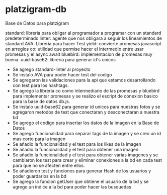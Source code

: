 # platzigram-db
Base de Datos para platzigram


standard: libreria para obligar al programador a programar con un standard predeterminado 
linter: agente que nos obligara a seguir los lineamientos de standard 
AVA: Libreria para hacer Test 
yield: convierte promesas javascript en arreglos
co: utilidad que permise hacer el intermedio entre usar promesas y el async await
bluebird: implementacion de promesas muy buena.
uuid-base62: libreria para generar id's unicos




- Se agrego standard-linter  al proyecto 
- Se instalo AVA para poder hacer test del codigo
- Se agregaron las validaciones para la api que estamos desarrollando con test para los hashtags.
- Se agrego la libreria co como intermediario de las promesas y bluebird para implementar promesas y se realizo el escript de conexion basico para la base de datos db.js.
- Se instalo uuid-base62 para generar id unicos para nuestras fotos y se agregaron metodos de test que conectaran y desconectaran a nuestra bd 
- Se agrego el codigo para insertar los datos de la imagen en la Base de Datos
- Se agrego funcionalidad para separar tags de la imagen y se creo un id mas corto para la imagen
- Se añadio la funcionalidad y el test para los likes de la imagen
- Se añadio la funcionalidad y el test para obtener una imagen
- Se añadio la funcionalidad y el test para obtener varias imagenes y se cambiaron los test para crear y eliminar conexiones a la bd en cada test para que no se afecten entre ellos.
- Se añadieron test y funciones para generar Hash de los usuarios y poder guardarlos en la bd
- Se agrego la funcion getUser que obtiene el usuario de la bd y se agrego un indice a la bd para poder hacer las busquedas